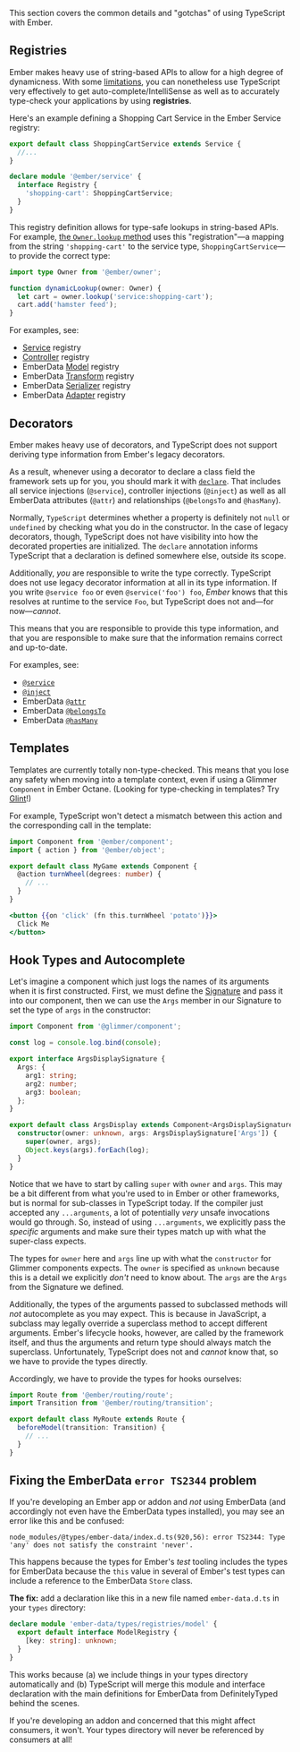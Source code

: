 This section covers the common details and "gotchas" of using TypeScript with Ember.

## Registries

Ember makes heavy use of string-based APIs to allow for a high degree of dynamicness. With some [limitations][get-set], you can nonetheless use TypeScript very effectively to get auto-complete/IntelliSense as well as to accurately type-check your applications by using **registries**.

Here's an example defining a Shopping Cart Service in the Ember Service registry:

```typescript {data-filename="app/services/shopping-cart.ts"}
export default class ShoppingCartService extends Service {
  //...
}

declare module '@ember/service' {
  interface Registry {
    'shopping-cart': ShoppingCartService;
  }
}
```

This registry definition allows for type-safe lookups in string-based APIs. For example, [the `Owner.lookup` method][owner-lookup] uses this "registration"—a mapping from the string `'shopping-cart'` to the service type, `ShoppingCartService`—to provide the correct type:

```typescript
import type Owner from '@ember/owner';

function dynamicLookup(owner: Owner) {
  let cart = owner.lookup('service:shopping-cart');
  cart.add('hamster feed');
}
```

For examples, see:

- [Service][service] registry
- [Controller][controller] registry
- EmberData [Model][model] registry
- EmberData [Transform][transform] registry
- EmberData [Serializer][serializers-and-adapters] registry
- EmberData [Adapter][serializers-and-adapters] registry

## Decorators

Ember makes heavy use of decorators, and TypeScript does not support deriving type information from Ember's legacy decorators.

As a result, whenever using a decorator to declare a class field the framework sets up for you, you should mark it with [`declare`][declare]. That includes all service injections (`@service`), controller injections (`@inject`) as well as all EmberData attributes (`@attr`) and relationships (`@belongsTo` and `@hasMany`).

Normally, `TypeScript` determines whether a property is definitely not `null` or `undefined` by checking what you do in the constructor. In the case of legacy decorators, though, TypeScript does not have visibility into how the decorated properties are initialized. The `declare` annotation informs TypeScript that a declaration is defined somewhere else, outside its scope.

Additionally, _you_ are responsible to write the type correctly. TypeScript does not use legacy decorator information at all in its type information. If you write `@service foo` or even `@service('foo') foo`, _Ember_ knows that this resolves at runtime to the service `Foo`, but TypeScript does not and—for now—_cannot_.

This means that you are responsible to provide this type information, and that you are responsible to make sure that the information remains correct and up-to-date.

For examples, see:

- [`@service`][service]
- [`@inject`][controller]
- EmberData [`@attr`][model-attr]
- EmberData [`@belongsTo`][model-belongsto]
- EmberData [`@hasMany`][model-hasmany]

## Templates

Templates are currently totally non-type-checked. This means that you lose any safety when moving into a template context, even if using a Glimmer `Component` in Ember Octane. (Looking for type-checking in templates? Try [Glint][]!)

For example, TypeScript won't detect a mismatch between this action and the corresponding call in the template:

```typescript {data-filename="app/components/my-game.ts"}
import Component from '@ember/component';
import { action } from '@ember/object';

export default class MyGame extends Component {
  @action turnWheel(degrees: number) {
    // ...
  }
}
```

```handlebars {data-filename="app/components/my-game.hbs"}
<button {{on 'click' (fn this.turnWheel 'potato')}}>
  Click Me
</button>
```

## Hook Types and Autocomplete

Let's imagine a component which just logs the names of its arguments when it is first constructed. First, we must define the [Signature][] and pass it into our component, then we can use the `Args` member in our Signature to set the type of `args` in the constructor:

```typescript {data-filename="app/components/args-display.ts"}
import Component from '@glimmer/component';

const log = console.log.bind(console);

export interface ArgsDisplaySignature {
  Args: {
    arg1: string;
    arg2: number;
    arg3: boolean;
  };
}

export default class ArgsDisplay extends Component<ArgsDisplaySignature> {
  constructor(owner: unknown, args: ArgsDisplaySignature['Args']) {
    super(owner, args);
    Object.keys(args).forEach(log);
  }
}
```

Notice that we have to start by calling `super` with `owner` and `args`. This may be a bit different from what you're used to in Ember or other frameworks, but is normal for sub-classes in TypeScript today. If the compiler just accepted any `...arguments`, a lot of potentially _very_ unsafe invocations would go through. So, instead of using `...arguments`, we explicitly pass the _specific_ arguments and make sure their types match up with what the super-class expects.

The types for `owner` here and `args` line up with what the `constructor` for Glimmer components expects. The `owner` is specified as `unknown` because this is a detail we explicitly _don't_ need to know about. The `args` are the `Args` from the Signature we defined.

Additionally, the types of the arguments passed to subclassed methods will _not_ autocomplete as you may expect. This is because in JavaScript, a subclass may legally override a superclass method to accept different arguments. Ember's lifecycle hooks, however, are called by the framework itself, and thus the arguments and return type should always match the superclass. Unfortunately, TypeScript does not and _cannot_ know that, so we have to provide the types directly.

Accordingly, we have to provide the types for hooks ourselves:

```typescript {data-filename="app/routes/my.ts"}
import Route from '@ember/routing/route';
import Transition from '@ember/routing/transition';

export default class MyRoute extends Route {
  beforeModel(transition: Transition) {
    // ...
  }
}
```

## Fixing the EmberData `error TS2344` problem

If you're developing an Ember app or addon and _not_ using EmberData (and accordingly not even have the EmberData types installed), you may see an error like this and be confused:

```text
node_modules/@types/ember-data/index.d.ts(920,56): error TS2344: Type 'any' does not satisfy the constraint 'never'.
```

This happens because the types for Ember's _test_ tooling includes the types for EmberData because the `this` value in several of Ember's test types can include a reference to the EmberData `Store` class.

**The fix:** add a declaration like this in a new file named `ember-data.d.ts` in your `types` directory:

```typescript {data-filename="types/ember-data.d.ts"}
declare module 'ember-data/types/registries/model' {
  export default interface ModelRegistry {
    [key: string]: unknown;
  }
}
```

This works because (a) we include things in your types directory automatically and (b) TypeScript will merge this module and interface declaration with the main definitions for EmberData from DefinitelyTyped behind the scenes.

If you're developing an addon and concerned that this might affect consumers, it won't. Your types directory will never be referenced by consumers at all!

<!-- Internal links -->

[controller]: ../../core-concepts/routing/#toc_controller-injections-and-lookups
[get-set]: ../../additional-resources/legacy/#toc_classic-get-or-set-methods
[model-attr]: ../../core-concepts/ember-data/#toc_attr
[model-belongsto]: ../../core-concepts/ember-data/#toc_belongsto
[model-hasmany]: ../../core-concepts/ember-data/#toc_hasMany
[model]: ../../core-concepts/ember-data/#toc_models
[owner-lookup]: https://api.emberjs.com/ember/6.0.0/classes/Owner/methods/lookup?anchor=lookup
[serializers-and-adapters]: ../../core-concepts/ember-data/#toc_serializers-and-adapters
[service]: ../../core-concepts/services/#toc_using-services
[signature]: ../../core-concepts/invokables/#toc_signature-basics
[transform]: ../../core-concepts/ember-data/#toc_transforms

<!-- External links -->

[declare]: https://www.typescriptlang.org/docs/handbook/release-notes/typescript-3-7.html#the-usedefineforclassfields-flag-and-the-declare-property-modifier
[glint]: https://typed-ember.gitbook.io/glint/
